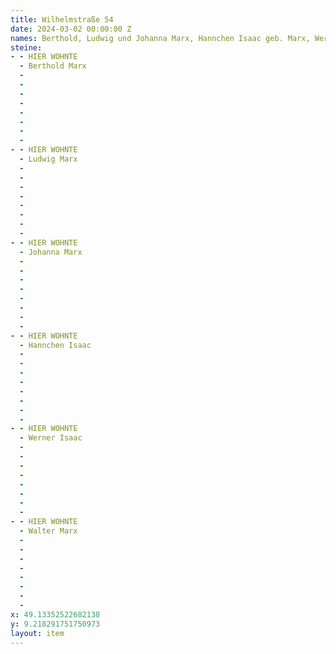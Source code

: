 ```yaml
---
title: Wilhelmstraße 54
date: 2024-03-02 00:00:00 Z
names: Berthold, Ludwig und Johanna Marx, Hannchen Isaac geb. Marx, Werner Isaac und Walter Marx 
steine:
- - HIER WOHNTE
  - Berthold Marx
  - 
  - 
  - 
  - 
  - 
  - 
  - 
  - 
- - HIER WOHNTE
  - Ludwig Marx
  - 
  - 
  - 
  -  
  - 
  - 
  - 
  - 
- - HIER WOHNTE
  - Johanna Marx
  - 
  - 
  - 
  - 
  - 
  - 
  - 
  - 
- - HIER WOHNTE
  - Hannchen Isaac
  - 
  - 
  - 
  - 
  - 
  - 
  - 
  - 
- - HIER WOHNTE
  - Werner Isaac
  - 
  - 
  - 
  - 
  - 
  - 
  - 
  - 
- - HIER WOHNTE
  - Walter Marx
  - 
  - 
  - 
  - 
  - 
  - 
  - 
  - 
x: 49.13352522682138
y: 9.218291751750973
layout: item
---
```



